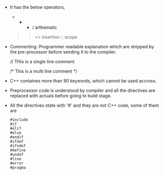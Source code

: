 -	It has the below operators,
	
	+ - * / arthematic
	>> << insertion
	:: scope
	
-	Commenting: Programmer readable explanation which are stripped by the pre-processor before sending it to the compiler.

	// THis is a single line comment

	/*
		This is a multi line comment
	*/

-	C++ containes more than 90 keywords, which cannot be used accross.

-	Preprocessor code is understood by compiler and all the directives are replaced with actuals before going to build stage.

-	All the directives state with '#' and they are not C++ code, some of them are

		#include
		#if
		#elif
		#else
		#endif
		#ifdef
		#ifndef
		#define
		#undef
		#line
		#error
		#pragma
